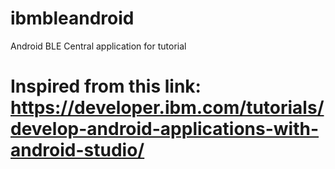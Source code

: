 # ibmbleandroid
Android BLE Central application for tutorial
# Inspired from this link: https://developer.ibm.com/tutorials/develop-android-applications-with-android-studio/
